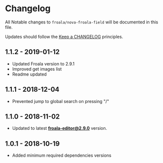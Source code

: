 # Changelog

All Notable changes to `froala/nova-froala-field` will be documented in this file.

Updates should follow the [Keep a CHANGELOG](http://keepachangelog.com/) principles.

## 1.1.2 - 2019-01-12

- Updated Froala version to 2.9.1
- Improved get images list
- Readme updated

## 1.1.1 - 2018-12-04

- Prevented jump to global search on pressing "/"

## 1.1.0 - 2018-11-02

- Updated to latest **froala-editor@2.9.0** version.

## 1.0.1 - 2018-10-19

- Added minimum required dependencies versions